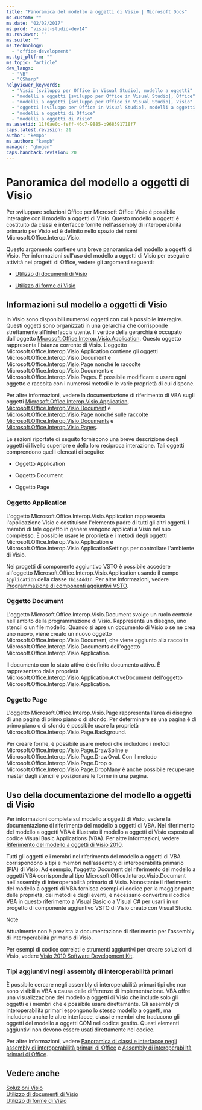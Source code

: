 ```yaml
---
title: "Panoramica del modello a oggetti di Visio | Microsoft Docs"
ms.custom: ""
ms.date: "02/02/2017"
ms.prod: "visual-studio-dev14"
ms.reviewer: ""
ms.suite: ""
ms.technology: 
  - "office-development"
ms.tgt_pltfrm: ""
ms.topic: "article"
dev_langs: 
  - "VB"
  - "CSharp"
helpviewer_keywords: 
  - "Visio [sviluppo per Office in Visual Studio], modello a oggetti"
  - "modelli a oggetti [sviluppo per Office in Visual Studio], Office"
  - "modelli a oggetti [sviluppo per Office in Visual Studio], Visio"
  - "oggetti [sviluppo per Office in Visual Studio], modelli a oggetti di Office"
  - "modelli a oggetti di Office"
  - "modelli a oggetti di Visio"
ms.assetid: 11f0ae0c-feff-46c7-9885-b968391718f7
caps.latest.revision: 21
author: "kempb"
ms.author: "kempb"
manager: "ghogen"
caps.handback.revision: 20
---
```

# Panoramica del modello a oggetti di Visio
  Per sviluppare soluzioni Office per Microsoft Office Visio è possibile interagire con il modello a oggetti di Visio. Questo modello a oggetti è costituito da classi e interfacce fornite nell'assembly di interoperabilità primario per Visio ed è definito nello spazio dei nomi Microsoft.Office.Interop.Visio.  
  
 Questo argomento contiene una breve panoramica del modello a oggetti di Visio. Per informazioni sull'uso del modello a oggetti di Visio per eseguire attività nei progetti di Office, vedere gli argomenti seguenti:  
  
-   [Utilizzo di documenti di Visio](../vsto/working-with-visio-documents.md)  
  
-   [Utilizzo di forme di Visio](../vsto/working-with-visio-shapes.md)  
  
## Informazioni sul modello a oggetti di Visio  
 In Visio sono disponibili numerosi oggetti con cui è possibile interagire. Questi oggetti sono organizzati in una gerarchia che corrisponde strettamente all'interfaccia utente. Il vertice della gerarchia è occupato dall'oggetto [Microsoft.Office.Interop.Visio.Application](HV10077088). Questo oggetto rappresenta l'istanza corrente di Visio. L'oggetto Microsoft.Office.Interop.Visio.Application contiene gli oggetti Microsoft.Office.Interop.Visio.Document e Microsoft.Office.Interop.Visio.Page  nonché le raccolte Microsoft.Office.Interop.Visio.Documents e Microsoft.Office.Interop.Visio.Pages. È possibile modificare e usare ogni oggetto e raccolta con i numerosi metodi e le varie proprietà di cui dispone.  
  
 Per altre informazioni, vedere la documentazione di riferimento di VBA sugli oggetti [Microsoft.Office.Interop.Visio.Application](HV10077088), [Microsoft.Office.Interop.Visio.Document](HV10077095) e [Microsoft.Office.Interop.Visio.Page](HV10077063) nonché sulle raccolte [Microsoft.Office.Interop.Visio.Documents](HV10077062) e [Microsoft.Office.Interop.Visio.Pages](HV10077074).  
  
 Le sezioni riportate di seguito forniscono una breve descrizione degli oggetti di livello superiore e della loro reciproca interazione. Tali oggetti comprendono quelli elencati di seguito:  
  
-   Oggetto Application  
  
-   Oggetto Document  
  
-   Oggetto Page  
  
### Oggetto Application  
 L'oggetto Microsoft.Office.Interop.Visio.Application rappresenta l'applicazione Visio e costituisce l'elemento padre di tutti gli altri oggetti. I membri di tale oggetto in genere vengono applicati a Visio nel suo complesso. È possibile usare le proprietà e i metodi degli oggetti Microsoft.Office.Interop.Visio.Application e Microsoft.Office.Interop.Visio.ApplicationSettings per controllare l'ambiente di Visio.  
  
 Nei progetti di componente aggiuntivo VSTO è possibile accedere all'oggetto Microsoft.Office.Interop.Visio.Application usando il campo `Application` della classe `ThisAddIn`. Per altre informazioni, vedere [Programmazione di componenti aggiuntivi VSTO](../vsto/programming-vsto-add-ins.md).  
  
### Oggetto Document  
 L'oggetto Microsoft.Office.Interop.Visio.Document svolge un ruolo centrale nell'ambito della programmazione di Visio. Rappresenta un disegno, uno stencil o un file modello. Quando si apre un documento di Visio o se ne crea uno nuovo, viene creato un nuovo oggetto Microsoft.Office.Interop.Visio.Document, che viene aggiunto alla raccolta Microsoft.Office.Interop.Visio.Documents dell'oggetto Microsoft.Office.Interop.Visio.Application.  
  
 Il documento con lo stato attivo è definito documento attivo. È rappresentato dalla proprietà Microsoft.Office.Interop.Visio.Application.ActiveDocument dell'oggetto Microsoft.Office.Interop.Visio.Application.  
  
### Oggetto Page  
 L'oggetto Microsoft.Office.Interop.Visio.Page rappresenta l'area di disegno di una pagina di primo piano o di sfondo. Per determinare se una pagina è di primo piano o di sfondo è possibile usare la proprietà Microsoft.Office.Interop.Visio.Page.Background.  
  
 Per creare forme, è possibile usare metodi che includono i metodi Microsoft.Office.Interop.Visio.Page.DrawSpline e Microsoft.Office.Interop.Visio.Page.DrawOval. Con il metodo Microsoft.Office.Interop.Visio.Page.Drop o Microsoft.Office.Interop.Visio.Page.DropMany è anche possibile recuperare master dagli stencil e posizionare le forme in una pagina.  
  
## Uso della documentazione del modello a oggetti di Visio  
 Per informazioni complete sul modello a oggetti di Visio, vedere la documentazione di riferimento del modello a oggetti di VBA. Nel riferimento del modello a oggetti VBA è illustrato il modello a oggetti di Visio esposto al codice Visual Basic Applications \(VBA\). Per altre informazioni, vedere [Riferimento del modello a oggetti di Visio 2010](http://go.microsoft.com/fwlink/?LinkId=199775).  
  
 Tutti gli oggetti e i membri nel riferimento del modello a oggetti di VBA corrispondono a tipi e membri nell'assembly di interoperabilità primario \(PIA\) di Visio. Ad esempio, l'oggetto Document del riferimento del modello a oggetti VBA corrisponde al tipo Microsoft.Office.Interop.Visio.Document nell'assembly di interoperabilità primario di Visio. Nonostante il riferimento del modello a oggetti di VBA fornisca esempi di codice per la maggior parte delle proprietà, dei metodi e degli eventi, è necessario convertire il codice VBA in questo riferimento a Visual Basic o a Visual C\# per usarli in un progetto di componente aggiuntivo VSTO di Visio creato con Visual Studio.  
  
> [!NOTE]  
>  Attualmente non è prevista la documentazione di riferimento per l'assembly di interoperabilità primario di Visio.  
  
 Per esempi di codice correlati e strumenti aggiuntivi per creare soluzioni di Visio, vedere [Visio 2010 Software Development Kit](http://go.microsoft.com/fwlink/?LinkId=196501).  
  
### Tipi aggiuntivi negli assembly di interoperabilità primari  
 È possibile cercare negli assembly di interoperabilità primari tipi che non sono visibili a VBA a causa delle differenze di implementazione. VBA offre una visualizzazione del modello a oggetti di Visio che include solo gli oggetti e i membri che è possibile usare direttamente. Gli assembly di interoperabilità primari espongono lo stesso modello a oggetti, ma includono anche le altre interfacce, classi e membri che traducono gli oggetti del modello a oggetti COM nel codice gestito. Questi elementi aggiuntivi non devono essere usati direttamente nel codice.  
  
 Per altre informazioni, vedere [Panoramica di classi e interfacce negli assembly di interoperabilità primari di Office](http://go.microsoft.com/fwlink/?LinkId=189592) e [Assembly di interoperabilità primari di Office](../vsto/office-primary-interop-assemblies.md).  
  
## Vedere anche  
 [Soluzioni Visio](../vsto/visio-solutions.md)   
 [Utilizzo di documenti di Visio](../vsto/working-with-visio-documents.md)   
 [Utilizzo di forme di Visio](../vsto/working-with-visio-shapes.md)  
  
  